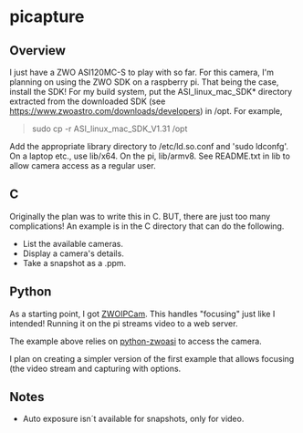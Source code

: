 # picapture #

## Overview ##

I just have a ZWO ASI120MC-S to play with so far.  For this camera,
I'm planning on using the ZWO SDK on a raspberry pi.  That being the
case, install the SDK!  For my build system, put the
ASI_linux_mac_SDK* directory extracted from the downloaded SDK (see
https://www.zwoastro.com/downloads/developers) in /opt.  For example,

> sudo cp -r ASI_linux_mac_SDK_V1.31 /opt

Add the appropriate library directory to /etc/ld.so.conf and 'sudo
ldconfg'.  On a laptop etc., use lib/x64.  On the pi, lib/armv8.  See
README.txt in lib to allow camera access as a regular user.

## C ##

Originally the plan was to write this in C.  BUT, there are just too
many complications!  An example is in the C directory that can do the
following.

  * List the available cameras.
  * Display a camera's details.
  * Take a snapshot as a .ppm.

## Python ##

As a starting point, I got
[ZWOIPCam](https://github.com/grapeot/ZWOIPCam.git).  This handles
"focusing" just like I intended!  Running it on the pi streams video
to a web server.

The example above relies on
[python-zwoasi](https://github.com/python-zwoasi/python-zwoasi) to
access the camera.

I plan on creating a simpler version of the first example that allows
focusing (the video stream and capturing with options.

## Notes ##

  * Auto exposure isn´t available for snapshots, only for video.
